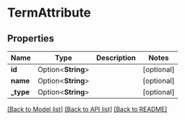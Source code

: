 # TermAttribute

## Properties

Name | Type | Description | Notes
------------ | ------------- | ------------- | -------------
**id** | Option<**String**> |  | [optional]
**name** | Option<**String**> |  | [optional]
**_type** | Option<**String**> |  | [optional]

[[Back to Model list]](../README.md#documentation-for-models) [[Back to API list]](../README.md#documentation-for-api-endpoints) [[Back to README]](../README.md)


